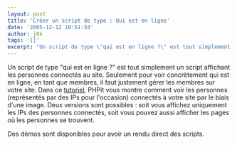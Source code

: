 ```yaml
---
layout: post
title: 'Créer un script de type : Qui est en ligne'
date: '2005-12-12 10:51:34'
author: j0k
tags: '[]'
excerpt: "Un script de type \"qui est en ligne ?\" est tout simplement un script affichant les personnes connectés au site. Seulement pour voir concrètement qui est en ligne, en tant que membres, il faut justement gérer les membres sur votre site.     \nDans ce [tutoriel](http://www.phpit.net/article/creating-whosonline-script-php/1/), PHPit vous montre comment voir      …"
---
```


Un script de type "qui est en ligne ?" est tout simplement un script affichant les personnes connectés au site. Seulement pour voir concrètement qui est en ligne, en tant que membres, il faut justement gérer les membres sur votre site.
Dans ce [tutoriel](http://www.phpit.net/article/creating-whosonline-script-php/1/), PHPit vous montre comment voir les personnes (représentés par des IPs pour l'occasion) connectés à votre site par le biais d'une image.   Deux versions sont possibles : soit vous affichez uniquement les IPs des personnes connectés, soit vous pouvez aussi afficher les pages où les personnes se trouvent.

Des démos sont disponibles pour avoir un rendu direct des scripts.
